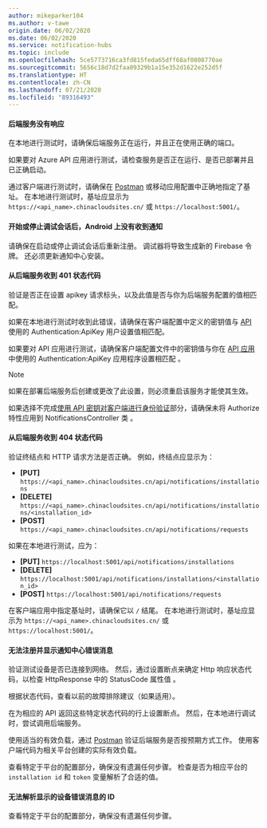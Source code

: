 ```yaml
---
author: mikeparker104
ms.author: v-tawe
origin.date: 06/02/2020
ms.date: 06/02/2020
ms.service: notification-hubs
ms.topic: include
ms.openlocfilehash: 5ce5773716ca3fd815feda65dff68af0808770ae
ms.sourcegitcommit: 5656c18d7d2faa09329b1a15e352d1622e252d5f
ms.translationtype: HT
ms.contentlocale: zh-CN
ms.lasthandoff: 07/21/2020
ms.locfileid: "89316493"
---
```

#### <a name="no-response-from-the-backend-service"></a>后端服务没有响应

在本地进行测试时，请确保后端服务正在运行，并且正在使用正确的端口。

如果要对 Azure API 应用进行测试，请检查服务是否正在运行、是否已部署并且已正确启动。

通过客户端进行测试时，请确保在 [Postman](https://www.postman.com/downloads) 或移动应用配置中正确地指定了基址。 在本地进行测试时，基址应显示为 `https://<api_name>.chinacloudsites.cn/` 或 `https://localhost:5001/`。

#### <a name="not-receiving-notifications-on-android-after-starting-or-stopping-a-debug-session"></a>开始或停止调试会话后，Android 上没有收到通知

请确保在启动或停止调试会话后重新注册。 调试器将导致生成新的 Firebase 令牌。 还必须更新通知中心安装。

#### <a name="receiving-a-401-status-code-from-the-backend-service"></a>从后端服务收到 401 状态代码

验证是否正在设置 apikey 请求标头，以及此值是否与你为后端服务配置的值相匹配。

如果在本地进行测试时收到此错误，请确保在客户端配置中定义的密钥值与 [API](#create-the-api-app) 使用的 Authentication:ApiKey 用户设置值相匹配。

如果要对 API 应用进行测试，请确保客户端配置文件中的密钥值与你在 [API 应用](#create-the-api-app)中使用的 Authentication:ApiKey 应用程序设置相匹配 。

> [!NOTE]
> 如果在部署后端服务后创建或更改了此设置，则必须重启该服务才能使其生效。

如果选择不完成[使用 API 密钥对客户端进行身份验证](#authenticate-clients-using-an-api-key-optional)部分，请确保未将 Authorize 特性应用到 NotificationsController 类 。

#### <a name="receiving-a-404-status-code-from-the-backend-service"></a>从后端服务收到 404 状态代码

验证终结点和 HTTP 请求方法是否正确。 例如，终结点应显示为：

- **[PUT]** `https://<api_name>.chinacloudsites.cn/api/notifications/installations`
- **[DELETE]** `https://<api_name>.chinacloudsites.cn/api/notifications/installations/<installation_id>`
- **[POST]** `https://<api_name>.chinacloudsites.cn/api/notifications/requests`

如果在本地进行测试，应为：

- **[PUT]** `https://localhost:5001/api/notifications/installations`
- **[DELETE]** `https://localhost:5001/api/notifications/installations/<installation_id>`
- **[POST]** `https://localhost:5001/api/notifications/requests`

在客户端应用中指定基址时，请确保它以 `/` 结尾。 在本地进行测试时，基址应显示为 `https://<api_name>.chinacloudsites.cn/` 或 `https://localhost:5001/`。

#### <a name="unable-to-register-and-a-notification-hub-error-message-is-displayed"></a>无法注册并显示通知中心错误消息

验证测试设备是否已连接到网络。 然后，通过设置断点来确定 Http 响应状态代码，以检查 HttpResponse 中的 StatusCode 属性值 。

根据状态代码，查看以前的故障排除建议（如果适用）。

在为相应的 API 返回这些特定状态代码的行上设置断点。 然后，在本地进行调试时，尝试调用后端服务。

使用适当的有效负载，通过 [Postman](https://www.postman.com/downloads) 验证后端服务是否按预期方式工作。 使用客户端代码为相关平台创建的实际有效负载。

查看特定于平台的配置部分，确保没有遗漏任何步骤。 检查是否为相应平台的 `installation id` 和 `token` 变量解析了合适的值。

#### <a name="unable-to-resolve-an-id-for-the-device-error-message-is-displayed"></a>无法解析显示的设备错误消息的 ID

查看特定于平台的配置部分，确保没有遗漏任何步骤。
